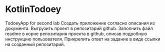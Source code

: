 # KotlinTodoey
TodoeyApp for second lab
Создать приложение согласно описания из документа.
Выгрузить проект в репозитарий github.
Заполнить файл readme в корне репозитария проекта в github, описав подробную инструкцию пользователя.
Прикрепить ответ на задание в виде ссылки на созданный репозитарий.
